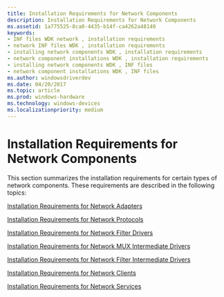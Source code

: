 ```yaml
---
title: Installation Requirements for Network Components
description: Installation Requirements for Network Components
ms.assetid: 1a775525-8ca0-4435-b14f-ca4262a48140
keywords:
- INF files WDK network , installation requirements
- network INF files WDK , installation requirements
- installing network components WDK , installation requirements
- network component installations WDK , installation requirements
- installing network components WDK , INF files
- network component installations WDK , INF files
ms.author: windowsdriverdev
ms.date: 04/20/2017
ms.topic: article
ms.prod: windows-hardware
ms.technology: windows-devices
ms.localizationpriority: medium
---
```


# Installation Requirements for Network Components





This section summarizes the installation requirements for certain types of network components. These requirements are described in the following topics:

[Installation Requirements for Network Adapters](installation-requirements-for-network-adapters.md)

[Installation Requirements for Network Protocols](installation-requirements-for-network-protocols.md)

[Installation Requirements for Network Filter Drivers](installation-requirements-for-network-filter-drivers.md)

[Installation Requirements for Network MUX Intermediate Drivers](installation-requirements-for-network-mux-intermediate-drivers.md)

[Installation Requirements for Network Filter Intermediate Drivers](installation-requirements-for-network-filter-intermediate-drivers.md)

[Installation Requirements for Network Clients](installation-requirements-for-network-clients.md)

[Installation Requirements for Network Services](installation-requirements-for-network-services.md)

 

 






